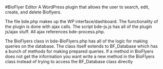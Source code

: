 #BioFlyer Editor 
A WordPress plugin that allows the user to search, edit, create, and delete Bioflyers. 

The file bde.php makes up the WP interface/dashboard. The functionality of the plugin is done with ajax calls. The script bde-js.js has all of the plugin js/ajax stuff. All ajax references bde-process.php. 

The BioFlyers class in bde-BioFlyers.php has all of the logic for making queries on the database. The class itself extends to BF_Database which has a bunch of methods for making prepared queries. If a method in BioFlyers does not get the information you want write a new method in the BioFlyers class instead of trying to access the BF_Database class directly 
